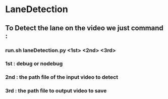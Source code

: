 # LaneDetection
## To Detect the lane on the video we just command : 
### run.sh laneDetection.py <1st> <2nd> <3rd>
### 1st : debug or nodebug
### 2nd : the path file of the input video to detect
### 3rd : the path file to output video to save
